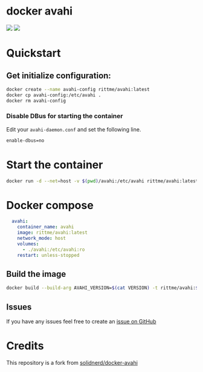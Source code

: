docker avahi
============

[![](https://images.microbadger.com/badges/image/rittme/avahi.svg)](http://microbadger.com/images/rittme/avahi "Image badge") [![](https://images.microbadger.com/badges/commit/rittme/avahi.svg)](https://microbadger.com/images/rittme/avahi "Commit badge")

# Quickstart

## Get initialize configuration:

```bash
docker create --name avahi-config rittme/avahi:latest
docker cp avahi-config:/etc/avahi .
docker rm avahi-config
```

### Disable DBus for starting the container
Edit your `avahi-daemon.conf` and set the following line.

```bash
enable-dbus=no
```
# Start the container 

```bash
docker run -d --net=host -v $(pwd)/avahi:/etc/avahi rittme/avahi:latest
```

# Docker compose
```yml
  avahi:
    container_name: avahi
    image: rittme/avahi:latest
    network_mode: host
    volumes:
      - ./avahi:/etc/avahi:ro
    restart: unless-stopped
```
## Build the image

```bash
docker build --build-arg AVAHI_VERSION=$(cat VERSION) -t rittme/avahi:$(cat VERSION) .
```

## Issues

If you have any issues feel free to create an [issue on GitHub](https://github.com/rittme/docker-avahi/issues)


# Credits
This repository is a fork from [solidnerd/docker-avahi](https://github.com/solidnerd/docker-avahi)
